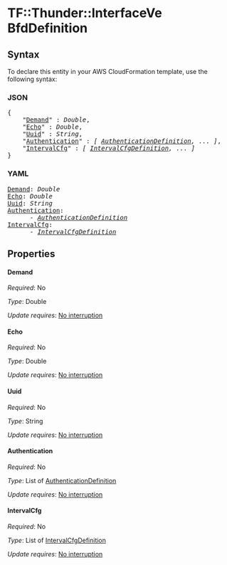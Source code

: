 # TF::Thunder::InterfaceVe BfdDefinition

## Syntax

To declare this entity in your AWS CloudFormation template, use the following syntax:

### JSON

<pre>
{
    "<a href="#demand" title="Demand">Demand</a>" : <i>Double</i>,
    "<a href="#echo" title="Echo">Echo</a>" : <i>Double</i>,
    "<a href="#uuid" title="Uuid">Uuid</a>" : <i>String</i>,
    "<a href="#authentication" title="Authentication">Authentication</a>" : <i>[ <a href="authenticationdefinition.md">AuthenticationDefinition</a>, ... ]</i>,
    "<a href="#intervalcfg" title="IntervalCfg">IntervalCfg</a>" : <i>[ <a href="intervalcfgdefinition.md">IntervalCfgDefinition</a>, ... ]</i>
}
</pre>

### YAML

<pre>
<a href="#demand" title="Demand">Demand</a>: <i>Double</i>
<a href="#echo" title="Echo">Echo</a>: <i>Double</i>
<a href="#uuid" title="Uuid">Uuid</a>: <i>String</i>
<a href="#authentication" title="Authentication">Authentication</a>: <i>
      - <a href="authenticationdefinition.md">AuthenticationDefinition</a></i>
<a href="#intervalcfg" title="IntervalCfg">IntervalCfg</a>: <i>
      - <a href="intervalcfgdefinition.md">IntervalCfgDefinition</a></i>
</pre>

## Properties

#### Demand

_Required_: No

_Type_: Double

_Update requires_: [No interruption](https://docs.aws.amazon.com/AWSCloudFormation/latest/UserGuide/using-cfn-updating-stacks-update-behaviors.html#update-no-interrupt)

#### Echo

_Required_: No

_Type_: Double

_Update requires_: [No interruption](https://docs.aws.amazon.com/AWSCloudFormation/latest/UserGuide/using-cfn-updating-stacks-update-behaviors.html#update-no-interrupt)

#### Uuid

_Required_: No

_Type_: String

_Update requires_: [No interruption](https://docs.aws.amazon.com/AWSCloudFormation/latest/UserGuide/using-cfn-updating-stacks-update-behaviors.html#update-no-interrupt)

#### Authentication

_Required_: No

_Type_: List of <a href="authenticationdefinition.md">AuthenticationDefinition</a>

_Update requires_: [No interruption](https://docs.aws.amazon.com/AWSCloudFormation/latest/UserGuide/using-cfn-updating-stacks-update-behaviors.html#update-no-interrupt)

#### IntervalCfg

_Required_: No

_Type_: List of <a href="intervalcfgdefinition.md">IntervalCfgDefinition</a>

_Update requires_: [No interruption](https://docs.aws.amazon.com/AWSCloudFormation/latest/UserGuide/using-cfn-updating-stacks-update-behaviors.html#update-no-interrupt)

